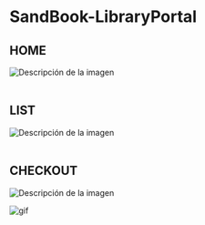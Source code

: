 # SandBook-LibraryPortal

## HOME
![Descripción de la imagen](https://i.postimg.cc/rFQ0dHG6/1.jpg)
<br><br>

## LIST
![Descripción de la imagen](https://i.postimg.cc/sgxB5JKM/2.jpg)
<br><br>

## CHECKOUT
![Descripción de la imagen](https://i.postimg.cc/y8GDjSrv/3.jpg)

![gif](https://i.postimg.cc/8PV9FKpb/8c782m.gif)
